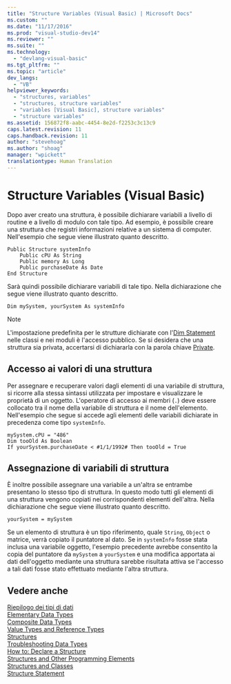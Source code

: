 ```yaml
---
title: "Structure Variables (Visual Basic) | Microsoft Docs"
ms.custom: ""
ms.date: "11/17/2016"
ms.prod: "visual-studio-dev14"
ms.reviewer: ""
ms.suite: ""
ms.technology: 
  - "devlang-visual-basic"
ms.tgt_pltfrm: ""
ms.topic: "article"
dev_langs: 
  - "VB"
helpviewer_keywords: 
  - "structures, variables"
  - "structures, structure variables"
  - "variables [Visual Basic], structure variables"
  - "structure variables"
ms.assetid: 156872f8-aabc-4454-8e2d-f2253c3c13c9
caps.latest.revision: 11
caps.handback.revision: 11
author: "stevehoag"
ms.author: "shoag"
manager: "wpickett"
translationtype: Human Translation
---
```

# Structure Variables (Visual Basic)
Dopo aver creato una struttura, è possibile dichiarare variabili a livello di routine e a livello di modulo con tale tipo.  Ad esempio, è possibile creare una struttura che registri informazioni relative a un sistema di computer.  Nell'esempio che segue viene illustrato quanto descritto.  
  
```  
Public Structure systemInfo  
    Public cPU As String  
    Public memory As Long  
    Public purchaseDate As Date  
End Structure  
```  
  
 Sarà quindi possibile dichiarare variabili di tale tipo.  Nella dichiarazione che segue viene illustrato quanto descritto.  
  
```  
Dim mySystem, yourSystem As systemInfo  
```  
  
> [!NOTE]
>  L'impostazione predefinita per le strutture dichiarate con l'[Dim Statement](../../../../visual-basic/language-reference/statements/dim-statement.md) nelle classi e nei moduli è l'accesso pubblico.  Se si desidera che una struttura sia privata, accertarsi di dichiararla con la parola chiave [Private](../../../../visual-basic/language-reference/modifiers/private.md).  
  
## Accesso ai valori di una struttura  
 Per assegnare e recuperare valori dagli elementi di una variabile di struttura, si ricorre alla stessa sintassi utilizzata per impostare e visualizzare le proprietà di un oggetto.  L'operatore di accesso ai membri \(`.`\) deve essere collocato tra il nome della variabile di struttura e il nome dell'elemento.  Nell'esempio che segue si accede agli elementi delle variabili dichiarate in precedenza come tipo `systemInfo`.  
  
```  
mySystem.cPU = "486"  
Dim tooOld As Boolean  
If yourSystem.purchaseDate < #1/1/1992# Then tooOld = True  
```  
  
## Assegnazione di variabili di struttura  
 È inoltre possibile assegnare una variabile a un'altra se entrambe presentano lo stesso tipo di struttura.  In questo modo tutti gli elementi di una struttura vengono copiati nei corrispondenti elementi dell'altra.  Nella dichiarazione che segue viene illustrato quanto descritto.  
  
```  
yourSystem = mySystem  
```  
  
 Se un elemento di struttura è un tipo riferimento, quale `String`, `Object` o matrice, verrà copiato il puntatore al dato.  Se in `systemInfo` fosse stata inclusa una variabile oggetto, l'esempio precedente avrebbe consentito la copia del puntatore da `mySystem` a `yourSystem` e una modifica apportata ai dati dell'oggetto mediante una struttura sarebbe risultata attiva se l'accesso a tali dati fosse stato effettuato mediante l'altra struttura.  
  
## Vedere anche  
 [Riepilogo dei tipi di dati](../../../../visual-basic/programming-guide/language-features/data-types/index.md)   
 [Elementary Data Types](../../../../visual-basic/programming-guide/language-features/data-types/elementary-data-types.md)   
 [Composite Data Types](../../../../visual-basic/programming-guide/language-features/data-types/composite-data-types.md)   
 [Value Types and Reference Types](../../../../visual-basic/programming-guide/language-features/data-types/value-types-and-reference-types.md)   
 [Structures](../../../../visual-basic/programming-guide/language-features/data-types/structures.md)   
 [Troubleshooting Data Types](../../../../visual-basic/programming-guide/language-features/data-types/troubleshooting-data-types.md)   
 [How to: Declare a Structure](../../../../visual-basic/programming-guide/language-features/data-types/how-to-declare-a-structure.md)   
 [Structures and Other Programming Elements](../../../../visual-basic/programming-guide/language-features/data-types/structures-and-other-programming-elements.md)   
 [Structures and Classes](../../../../visual-basic/programming-guide/language-features/data-types/structures-and-classes.md)   
 [Structure Statement](../../../../visual-basic/language-reference/statements/structure-statement.md)